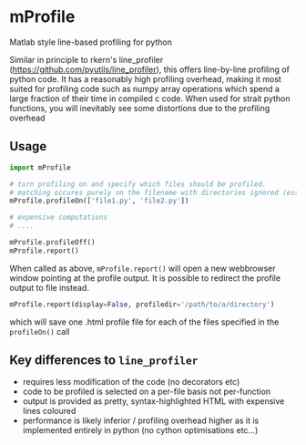 # mProfile

Matlab style line-based profiling for python

Similar in principle to rkern's line_profiler (https://github.com/pyutils/line_profiler), this offers line-by-line profiling of python code.
It has a reasonably high profiling overhead, making it most suited for profiling code such as numpy array operations which spend a large
fraction of their time in compiled c code. When used for strait python functions, you will inevitably see some distortions due to the profiling overhead

## Usage

```python
import mProfile

# turn profiling on and specify which files should be profiled. 
# matching occures purely on the filename with directories ignored (essentially `os.path.split(fn)[-1] in filenames`)
mProfile.profileOn(['file1.py', 'file2.py'])

# expensive computations
# ....

mProfile.profileOff()
mProfile.report()
```

When called as above, `mProfile.report()` will open a new webbrowser window pointing at the profile output. It is possible to redirect
the profile output to file instead.

```python
mProfile.report(display=False, profiledir='/path/to/a/directory')
```

which will save one .html profile file for each of the files specified in the `profileOn()` call

## Key differences to `line_profiler`

- requires less modification of the code (no decorators etc)
- code to be profiled is selected on a per-file basis not per-function
- output is provided as pretty, syntax-highlighted HTML with expensive lines coloured
- performance is likely inferior / profiling overhead higher as it is implemented entirely in python (no cython optimisations etc...) 
